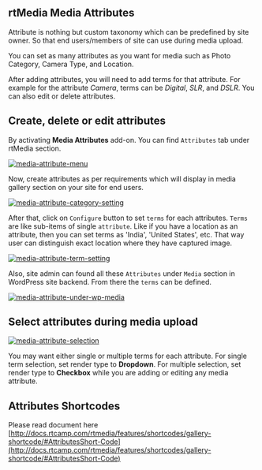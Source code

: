 ## rtMedia Media Attributes


Attribute is nothing but custom taxonomy which can be predefined by site owner. So that end users/members of site can use during media upload.

You can set as many attributes as you want for media such as Photo Category, Camera Type, and Location.

After adding attributes, you will need to add terms for that attribute. For example for the attribute *Camera*, terms can be *Digital*, *SLR*, and *DSLR*. You can also edit or delete attributes.


## Create, delete or edit attributes

By activating **Media Attributes** add-on. You can find `Attributes` tab under rtMedia section.

[![media-attribute-menu](https://cloud.githubusercontent.com/assets/7771963/7882751/836b76c0-062e-11e5-8eb8-90a6c797829b.png)](https://cloud.githubusercontent.com/assets/7771963/7882751/836b76c0-062e-11e5-8eb8-90a6c797829b.png)

Now, create attributes as per requirements which will display in media gallery section on your site for end users.

[![media-attribute-category-setting](https://cloud.githubusercontent.com/assets/7771963/7882902/baf4172c-062f-11e5-9b51-8783beab53b4.png)](https://cloud.githubusercontent.com/assets/7771963/7882902/baf4172c-062f-11e5-9b51-8783beab53b4.png)

After that, click on `Configure` button to set `terms` for each attributes. `Terms` are like sub-items of single `attribute`. Like if you have a location as an attribute, then you can set terms as 'India', 'United States', etc. That way user can distinguish exact location where they have captured image.  

[![media-attribute-term-setting](https://cloud.githubusercontent.com/assets/7771963/7882988/8062781e-0630-11e5-87e4-ae8d5e08913b.png)](https://cloud.githubusercontent.com/assets/7771963/7882988/8062781e-0630-11e5-87e4-ae8d5e08913b.png)


Also, site admin can found all these `Attributes` under `Media` section in WordPress site backend. From there the `terms` can be defined.

[![media-attribute-under-wp-media](https://cloud.githubusercontent.com/assets/7771963/7883076/48a6f82c-0631-11e5-8f8e-b4704238321f.png)](https://cloud.githubusercontent.com/assets/7771963/7883076/48a6f82c-0631-11e5-8f8e-b4704238321f.png)

## Select attributes during media upload


[![media-attribute-selection](https://cloud.githubusercontent.com/assets/7771963/7883751/82e9acfa-0636-11e5-9444-5c4efeb15d77.png)](https://cloud.githubusercontent.com/assets/7771963/7883751/82e9acfa-0636-11e5-9444-5c4efeb15d77.png)

You may want either single or multiple terms for each attribute. For single term selection, set render type to **Dropdown**. For multiple selection, set render type to **Checkbox** while you are adding or editing any media attribute.

## Attributes Shortcodes

Please read document here [http://docs.rtcamp.com/rtmedia/features/shortcodes/gallery-shortcode/#AttributesShort-Code](http://docs.rtcamp.com/rtmedia/features/shortcodes/gallery-shortcode/#AttributesShort-Code)
